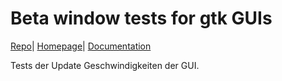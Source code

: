 # Beta window tests for gtk GUIs

[Repo](https://github.com/zzeroo/gtk-betas)| [Homepage](https://zzeroo.github.io/gtk-betas)|
[Documentation](https://zzeroo.github.io/gtk-betas/gtk_betas/index.html)

Tests der Update Geschwindigkeiten der GUI.
